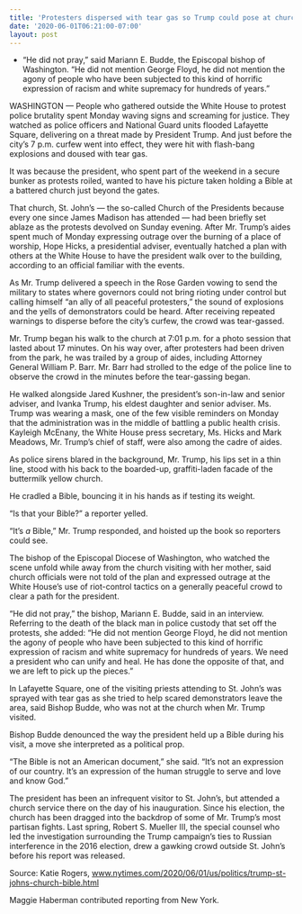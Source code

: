 ```yaml
---
title: 'Protesters dispersed with tear gas so Trump could pose at church'
date: '2020-06-01T06:21:00-07:00'
layout: post
---
```


- “He did not pray,” said Mariann E. Budde, the Episcopal bishop of Washington. “He did not mention George Floyd, he did not mention the agony of people who have been subjected to this kind of horrific expression of racism and white supremacy for hundreds of years.”

WASHINGTON — People who gathered outside the White House to protest police brutality spent Monday waving signs and screaming for justice. They watched as police officers and National Guard units flooded Lafayette Square, delivering on a threat made by President Trump. And just before the city’s 7 p.m. curfew went into effect, they were hit with flash-bang explosions and doused with tear gas.

It was because the president, who spent part of the weekend in a secure bunker as protests roiled, wanted to have his picture taken holding a Bible at a battered church just beyond the gates.

That church, St. John’s — the so-called Church of the Presidents because every one since James Madison has attended — had been briefly set ablaze as the protests devolved on Sunday evening. After Mr. Trump’s aides spent much of Monday expressing outrage over the burning of a place of worship, Hope Hicks, a presidential adviser, eventually hatched a plan with others at the White House to have the president walk over to the building, according to an official familiar with the events.

As Mr. Trump delivered a speech in the Rose Garden vowing to send the military to states where governors could not bring rioting under control but calling himself “an ally of all peaceful protesters,” the sound of explosions and the yells of demonstrators could be heard. After receiving repeated warnings to disperse before the city’s curfew, the crowd was tear-gassed.

Mr. Trump began his walk to the church at 7:01 p.m. for a photo session that lasted about 17 minutes. On his way over, after protesters had been driven from the park, he was trailed by a group of aides, including Attorney General William P. Barr. Mr. Barr had strolled to the edge of the police line to observe the crowd in the minutes before the tear-gassing began.

He walked alongside Jared Kushner, the president’s son-in-law and senior adviser, and Ivanka Trump, his eldest daughter and senior adviser. Ms. Trump was wearing a mask, one of the few visible reminders on Monday that the administration was in the middle of battling a public health crisis. Kayleigh McEnany, the White House press secretary, Ms. Hicks and Mark Meadows, Mr. Trump’s chief of staff, were also among the cadre of aides.

As police sirens blared in the background, Mr. Trump, his lips set in a thin line, stood with his back to the boarded-up, graffiti-laden facade of the buttermilk yellow church.

He cradled a Bible, bouncing it in his hands as if testing its weight.

“Is that your Bible?” a reporter yelled.

“It’s *a* Bible,” Mr. Trump responded, and hoisted up the book so reporters could see.

The bishop of the Episcopal Diocese of Washington, who watched the scene unfold while away from the church visiting with her mother, said church officials were not told of the plan and expressed outrage at the White House’s use of riot-control tactics on a generally peaceful crowd to clear a path for the president.

“He did not pray,” the bishop, Mariann E. Budde, said in an interview. Referring to the death of the black man in police custody that set off the protests, she added: “He did not mention George Floyd, he did not mention the agony of people who have been subjected to this kind of horrific expression of racism and white supremacy for hundreds of years. We need a president who can unify and heal. He has done the opposite of that, and we are left to pick up the pieces.”

In Lafayette Square, one of the visiting priests attending to St. John’s was sprayed with tear gas as she tried to help scared demonstrators leave the area, said Bishop Budde, who was not at the church when Mr. Trump visited.

Bishop Budde denounced the way the president held up a Bible during his visit, a move she interpreted as a political prop.

“The Bible is not an American document,” she said. “It’s not an expression of our country. It’s an expression of the human struggle to serve and love and know God.”

The president has been an infrequent visitor to St. John’s, but attended a church service there on the day of his inauguration. Since his election, the church has been dragged into the backdrop of some of Mr. Trump’s most partisan fights. Last spring, Robert S. Mueller III, the special counsel who led the investigation surrounding the Trump campaign’s ties to Russian interference in the 2016 election, drew a gawking crowd outside St. John’s before his report was released.

Source: Katie Rogers, www.nytimes.com/2020/06/01/us/politics/trump-st-johns-church-bible.html

Maggie Haberman contributed reporting from New York.